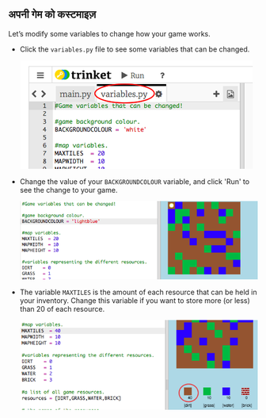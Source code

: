 ## अपनी गेम को कस्टमाइज़

Let’s modify some variables to change how your game works.

+ Click the `variables.py` file to see some variables that can be changed.
    
    ![स्क्रीनशॉट](images/craft-variables.png)

+ Change the value of your `BACKGROUNDCOLOUR` variable, and click 'Run' to see the change to your game.
    
    ![स्क्रीनशॉट](images/craft-background.png)

+ The variable `MAXTILES` is the amount of each resource that can be held in your inventory. Change this variable if you want to store more (or less) than 20 of each resource.
    
    ![स्क्रीनशॉट](images/craft-maxtiles.png)